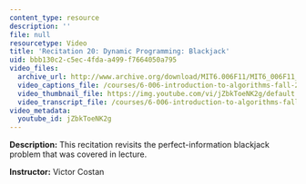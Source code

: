 ```yaml
---
content_type: resource
description: ''
file: null
resourcetype: Video
title: 'Recitation 20: Dynamic Programming: Blackjack'
uid: bbb130c2-c5ec-4fda-a499-f7664050a795
video_files:
  archive_url: http://www.archive.org/download/MIT6.006F11/MIT6_006F11_rec20_300k.mp4
  video_captions_file: /courses/6-006-introduction-to-algorithms-fall-2011/0cdea80f9eb857d7b8b760957d7d4436_jZbkToeNK2g.vtt
  video_thumbnail_file: https://img.youtube.com/vi/jZbkToeNK2g/default.jpg
  video_transcript_file: /courses/6-006-introduction-to-algorithms-fall-2011/3d4c27675265e0f65f1cd4596b3f9c14_jZbkToeNK2g.pdf
video_metadata:
  youtube_id: jZbkToeNK2g
---
```


**Description:** This recitation revisits the perfect-information blackjack problem that was covered in lecture.

**Instructor:** Victor Costan